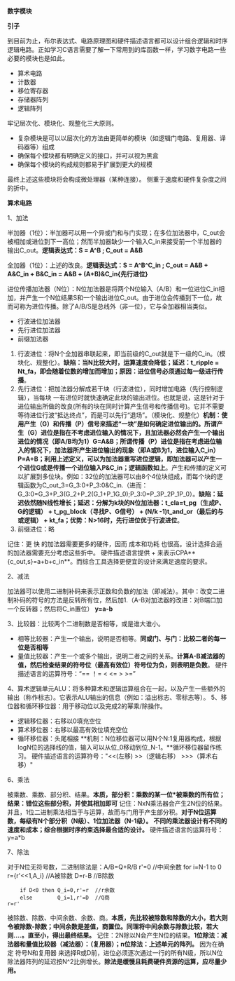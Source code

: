 **数字模块**

**引子**

到目前为止，布尔表达式、电路原理图和硬件描述语言都可以设计组合逻辑和时序逻辑电路。正如学习C语言需要了解一下常用到的库函数一样，学习数字电路一些必要的模块也是如此。

- 算术电路
- 计数器
- 移位寄存器
- 存储器阵列
- 逻辑阵列

牢记层次化、模块化、规整化三大原则。

- 复杂模块是可以以层次化的方法由更简单的模块（如逻辑门电路、复用器、译码器等）组成
- 确保每个模块都有明确定义的接口，并可以视为黑盒
- 确保每个模块的构成规则都易于扩展到更大的规模

最终上述这些模块将会构成微处理器（某种连接）。
侧重于速度和硬件复杂度之间的折中。

**算术电路**

1、加法

半加器（1位）：半加器可以用一个异或门和与门实现；在多位加法器中，C_out会被相加或进位到下一高位；然而半加器缺少一个输入C_in来接受前一个半加器的输出C_out。**逻辑表达式：S = A^B ; C_out = A&B**

全加器（1位）：上述的改良。**逻辑表达式：S = A^B^C_in ; C_out = A&B + A&C_in + B&C_in = A&B + (A+B)&C_in{先行进位}**

进位传播加法器（N位）：N位加法器是将两个N位输入（A/B）和一位进位C_in相加，并产生一个N位结果S和一个输出进位C_out。由于进位会传播到下一位，故而可称为进位传播。除了A/B/S是总线外（非一位），它与全加器相当类似。
- 行波进位加法器
- 先行进位加法器
- 前缀加法器

1. 行波进位：将N个全加器串联起来，即当前级的C_out就是下一级的C_in。（模块化、规整化）。**缺陷：当N比较大时，运算速度会降低；延迟：t_ripple = Nt_fa，即会随着位数的增加而增加；原因：进位信号必须通过每一级进行传播**。
2. 先行进位：把加法器分解成若干块（行波进位），同时增加电路（先行控制逻辑），当每块 一有进位时就快速确定此块的输出进位。也就是说，这是针对于进位输出所做的改良(所有的块在同时计算产生信号和传播信号)。它并不需要等待进位行波“抵达终点”，而是可以先行“退场”。（模块化、规整化）**机制：使用产生（G）和传播（P）信号来描述“一块”是如何确定进位输出的。所谓产生（G）进位是指在不考虑进位输入的情况下，且加法器必然会产生一个输出进位的情况（即A/B均为1）G=A&B；所谓传播（P）进位是指在考虑进位输入的情况下，加法器所产生进位输出的现象（即A或B为1，进位输入C_in）P=A+B；利用上述定义，可以为加法器重写进位逻辑，即加法器可以产生一个进位G或是传播一个进位输入P&C_in；逻辑函数如上**。产生和传播的定义可以扩展到多位块。例如：32位的加法器可以由8个4位块组成，而每个块的逻辑函数为C_out_3=G_3:0+P_3:0&C_in.（进而：G_3:0=G_3+P_3(G_2+P_2(G_1+P_1G_0);P_3:0=P_3P_2P_1P_0）。**缺陷：延迟依然随N线性增长；延迟：分解为k块的N位加法器：t_cla=t_pg（生成P、G的逻辑） + t_pg_block（寻找P、G信号） + (N/k -1)t_and_or（最后的与或逻辑） + kt_fa；优势：N>16时，先行进位优于行波进位**。
3. 前缀进位：略

记住：更 快 的加法器需要更多的硬件，因而 成本和功耗 也很高。设计选择合适的加法器需要充分考虑这些折中。
硬件描述语言提供 + 来表示CPA**{c_out,s}=a+b+c_in**。而综合工具选择更便宜的设计来满足速度的要求。

2、减法

加法器可以使用二进制补码来表示正数和负数的加法（即减法）。其中：改变二进制补码的符号的方法是反转所有位，然后加1.（A-B对加法器的改进：对B端口加一个反转器；然后将C_in置位）
**y=a-b**

3、比较器：比较两个二进制数是否相等，或是谁大谁小。
- 相等比较器：产生一个输出，说明是否相等。**同或门、与门：比较二者的每一位是否相等**
- 量值比较器：产生一个或多个输出，说明二者之间的关系。**计算A-B减法器的值，然后检查结果的符号位（最高有效位）符号位为负，则表明是负数**。
硬件描述语言的运算符号：“== ！= < <= > >=”

4、算术逻辑单元ALU：将多种算术和逻辑运算组合在一起，以及产生一些额外的输出（称作标志）。它表示ALU输出的信息（例如：溢出标志、零标志等）。
5、移位器和循环移位器：用于移动位以及完成2的幂乘/除操作。
- 逻辑移位器：右移以0填充空位
- 算术移位器：右移以最高有效位填充空位
- 循环移位器：头尾相接
**机制：N位移位器可以用N个N:1复用器构成，根据logN位的选择线的值，输入可以从位_0移动到位_N-1。**循环移位器留作练习。
硬件描述语言的运算符号："<<(左移) >>（逻辑右移） >>>（算术右移）"

6、乘法

被乘数、乘数、部分积、结果。**本质，部分积：乘数的某一位*被乘数的所有位；结果：错位这些部分积，并使其相加即可**
记住：NxN乘法器会产生2N位的结果。并且，1位二进制乘法相当于与运算，故而与门用于产生部分积。**对于N位运算数，每级有N个部分积（N级）、1位加法器（N-1级）。**
**不同的乘法器设计有不同的速度和成本；综合根据时序约束选择最合适的设计。**
硬件描述语言的运算符号：y=a*b

7、除法

对于N位无符号数，二进制除法是：A/B=Q+R/B
    r'=0 //中间余数
    for i=N-1 to 0
        r={r'<<1,A_i} //A被除数
        D=r-B		  //B除数
		
		if D<0 then Q_i=0,r'=r  //r余数
		else        Q_i=1,r'=D  //Q商
	r=r'

被除数、除数、中间余数、余数、商。**本质，先比较被除数和除数的大小，若大则令被除数-除数；中间余数是差值，商置位。同理将中间余数与除数比较，若大则....。直至小，得出最终结果。**
记住：2N除以N会产生N位的结果。**1位除法：减法器和量值比较器（减法器）：（复用器）；n位除法：上述单元的阵列。**
因为在确定 符号N和复用器 来选择R或D前，进位必须逐次通过一行的所有N级，所以N位除法器阵列的延迟按N^2比例增长。**除法是缓慢且耗费硬件资源的运算，应尽量少用。**


